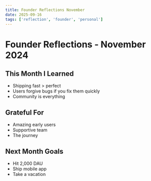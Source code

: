 ```yaml
---
title: Founder Reflections November
date: 2025-09-16
tags: ['reflection', 'founder', 'personal']
---
```


# Founder Reflections - November 2024

## This Month I Learned
- Shipping fast > perfect
- Users forgive bugs if you fix them quickly
- Community is everything

## Grateful For
- Amazing early users
- Supportive team
- The journey

## Next Month Goals
- Hit 2,000 DAU
- Ship mobile app
- Take a vacation